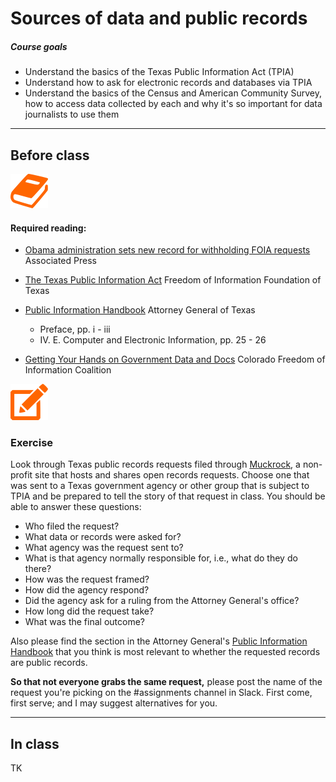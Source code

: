 # Sources of data and public records

##### Course goals
- Understand the basics of the Texas Public Information Act (TPIA)
- Understand how to ask for electronic records and databases via TPIA
- Understand the basics of the Census and American Community Survey, how to access data collected by each and why it's so important for data journalists to use them

---
## Before class

![](/assets/book.png)

#### Required reading:

- [Obama administration sets new record for withholding FOIA requests](http://www.pbs.org/newshour/rundown/obama-administration-sets-new-record-withholding-foia-requests/) Associated Press

- [The Texas Public Information Act](http://foift.org/resources/texas-public-information-act/) Freedom of Information Foundation of Texas
- [Public Information Handbook](https://www.texasattorneygeneral.gov/files/og/publicinfo_hb.pdf) Attorney General of Texas
  - Preface, pp. i - iii
  - IV. E. Computer and Electronic Information, pp. 25 - 26
- [Getting Your Hands on Government Data and Docs](http://s3.amazonaws.com/journalism-courses/JRN+3V50/docs/Getting+your+hands+on+government+data+and+docs.pdf) Colorado Freedom of Information Coalition

![](/assets/pencil.png)

### Exercise

Look through Texas public records requests filed through [Muckrock](https://www.muckrock.com/foi/list/?page=1&per_page=100&jurisdiction=109), a non-profit site that hosts and shares open records requests. Choose one that was sent to a Texas government agency or other group that is subject to TPIA and be prepared to tell the story of that request in class. You should be able to answer these questions:
- Who filed the request?
- What data or records were asked for?
- What agency was the request sent to?
- What is that agency normally responsible for, i.e., what do they do there?
- How was the request framed?
- How did the agency respond?
- Did the agency ask for a ruling from the Attorney General's office?
- How long did the request take?
- What was the final outcome?

Also please find the section in the Attorney General's [Public Information Handbook](https://www.texasattorneygeneral.gov/files/og/publicinfo_hb.pdf) that you think is most relevant to whether the requested records are public records.

**So that not everyone grabs the same request,** please post the name of the request you're picking on the #assignments channel in Slack. First come, first serve; and I may suggest alternatives for you.


---

## In class

TK
